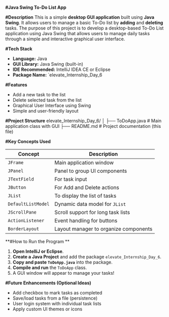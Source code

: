 **#Java Swing To-Do List App**

**#Description** 
This is a simple **desktop GUI application** built using **Java Swing**. It allows users to manage a basic To-Do list by **adding** and **deleting** tasks.
The purpose of this project is to develop a desktop-based To-Do List application using Java Swing that allows users to manage daily tasks through a simple and interactive graphical user interface.


**#Tech Stack**
- **Language:** Java
- **GUI Library:** Java Swing (built-in)
- **IDE Recommended:** IntelliJ IDEA CE or Eclipse
- **Package Name:** `elevate_Internship_Day_6

**#Features**
- Add a new task to the list  
- Delete selected task from the list  
- Graphical User Interface using Swing  
- Simple and user-friendly layout  

**#Project Structure**
elevate_Internship_Day_6/
│
├── ToDoApp.java # Main application class with GUI
├── README.md # Project documentation (this file)

**#Key Concepts Used**

| Concept              | Description                            |
|----------------------|----------------------------------------|
| `JFrame`             | Main application window                |
| `JPanel`             | Panel to group UI components           |
| `JTextField`         | For task input                         |
| `JButton`            | For Add and Delete actions             |
| `JList`              | To display the list of tasks           |
| `DefaultListModel`   | Dynamic data model for `JList`         |
| `JScrollPane`        | Scroll support for long task lists     |
| `ActionListener`     | Event handling for buttons             |
| `BorderLayout`       | Layout manager to organize components  |


**#How to Run the Program
**
1. **Open IntelliJ or Eclipse**.
2. **Create a Java Project** and add the package `elevate_Internship_Day_6`.
3. **Copy and paste `ToDoApp.java`** into the package.
4. **Compile and run** the `ToDoApp` class.
5. A GUI window will appear to manage your tasks!


**#Future Enhancements (Optional Ideas)**
- Add checkbox to mark tasks as completed  
- Save/load tasks from a file (persistence)  
- User login system with individual task lists  
- Apply custom UI themes or icons

